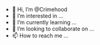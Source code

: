 - 👋 Hi, I’m @Crimehood
- 👀 I’m interested in ...
- 🌱 I’m currently learning ...
- 💞️ I’m looking to collaborate on ...
- 📫 How to reach me ...

<!---
Crimehood/Crimehood is a ✨ special ✨ repository because its `README.md` (this file) appears on your GitHub profile.
You can click the Preview link to take a look at your changes.
--->
